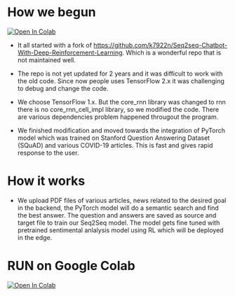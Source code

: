 # How we begun
[![Open In Colab](https://colab.research.google.com/assets/colab-badge.svg)](https://colab.research.google.com/drive/1xRaw1bmtqAueGvcBBVhPxr_laKkD3yjs?usp=sharing)

* It all started with a fork of https://github.com/k7922n/Seq2seq-Chatbot-With-Deep-Reinforcement-Learning. Which is a wonderful repo that is not maintained well.
* The repo is not yet updated for 2 years and it was difficult to work with the old code. Since now people uses TensorFlow 2.x it was challenging to debug and change the code.
* We choose TensorFlow 1.x. But the core_rnn library was changed to rnn there is no core_rnn_cell_impl library, so we modified the code. There are various dependencies problem happened througout the program.

* We finished modification and moved towards the integration of PyTorch model which was trained on Stanford Question Answering Dataset (SQuAD) and various COVID-19 articles. This is fast and gives rapid response to the user. 
# How it works

* We upload PDF files of various articles, news related to the desired goal in the backend, the PyTorch model will do a semantic search and find the best answer. The question and answers are saved as source and target file to train our Seq2Seq model. The model gets fine tuned with pretrained sentimental anlalysis model using RL which will be deployed in the edge.
 # RUN on Google Colab
[![Open In Colab](https://colab.research.google.com/assets/colab-badge.svg)](https://colab.research.google.com/drive/1xRaw1bmtqAueGvcBBVhPxr_laKkD3yjs?usp=sharing)
